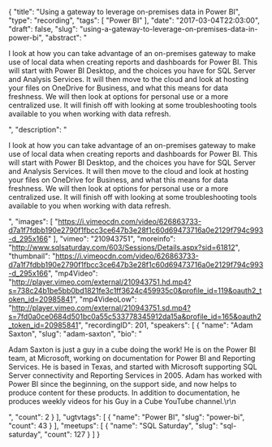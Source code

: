 {
  "title": "Using a gateway to leverage on-premises data in Power BI",
  "type": "recording",
  "tags": [
    "Power BI"
  ],
  "date": "2017-03-04T22:03:00",
  "draft": false,
  "slug": "using-a-gateway-to-leverage-on-premises-data-in-power-bi",
  "abstract": "<p>I look at how you can take advantage of an on-premises gateway to make use of local data when creating reports and dashboards for Power BI. This will start with Power BI Desktop, and the choices you have for SQL Server and Analysis Services. It will then move to the cloud and look at hosting your files on OneDrive for Business, and what this means for data freshness. We will then look at options for personal use or a more centralized use. It will finish off with looking at some troubleshooting tools available to you when working with data refresh.</p>",
  "description": "<p>I look at how you can take advantage of an on-premises gateway to make use of local data when creating reports and dashboards for Power BI. This will start with Power BI Desktop, and the choices you have for SQL Server and Analysis Services. It will then move to the cloud and look at hosting your files on OneDrive for Business, and what this means for data freshness. We will then look at options for personal use or a more centralized use. It will finish off with looking at some troubleshooting tools available to you when working with data refresh.</p>",
  "images": [
    "https://i.vimeocdn.com/video/626863733-d7a1f7fdbb190e2790f1fbcc3ce647b3e28f1c60d69473716a0e2129f794c993-d_295x166"
  ],
  "vimeo": "210943751",
  "moreinfo": "http://www.sqlsaturday.com/603/Sessions/Details.aspx?sid=61812",
  "thumbnail": "https://i.vimeocdn.com/video/626863733-d7a1f7fdbb190e2790f1fbcc3ce647b3e28f1c60d69473716a0e2129f794c993-d_295x166",
  "mp4Video": "http://player.vimeo.com/external/210943751.hd.mp4?s=738c24b1be5bb0bd1821fe3c1ff3624c459935c0&profile_id=119&oauth2_token_id=20985841",
  "mp4VideoLow": "http://player.vimeo.com/external/210943751.sd.mp4?s=7fd0a0ce0684d501bc0a55c533778345912da15a&profile_id=165&oauth2_token_id=20985841",
  "recordingID": 201,
  "speakers": [
    {
      "name": "Adam Saxton",
      "slug": "adam-saxton",
      "bio": "<p>Adam Saxton is just a guy in a cube doing the work! He is on the Power BI team, at Microsoft, working on documentation for Power BI and Reporting Services. He is based in Texas, and started with Microsoft supporting SQL Server connectivity and Reporting Services in 2005. Adam has worked with Power BI since the beginning, on the support side, and now helps to produce content for these products. In addition to documentation, he produces weekly videos for his Guy in a Cube YouTube channel.\r\n</p>",
      "count": 2
    }
  ],
  "ugtvtags": [
    {
      "name": "Power BI",
      "slug": "power-bi",
      "count": 43
    }
  ],
  "meetups": [
    {
      "name": "SQL Saturday",
      "slug": "sql-saturday",
      "count": 127
    }
  ]
}